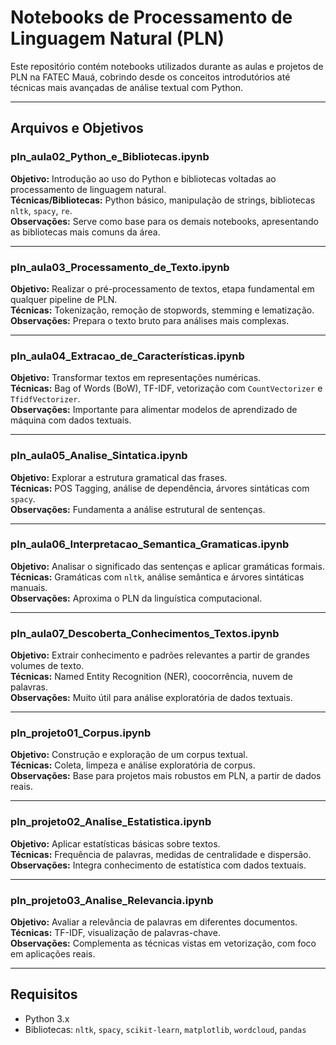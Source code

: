 # Notebooks de Processamento de Linguagem Natural (PLN)

Este repositório contém notebooks utilizados durante as aulas e projetos de PLN na FATEC Mauá, cobrindo desde os conceitos introdutórios até técnicas mais avançadas de análise textual com Python.

---

## Arquivos e Objetivos

### pln_aula02_Python_e_Bibliotecas.ipynb
**Objetivo:** Introdução ao uso do Python e bibliotecas voltadas ao processamento de linguagem natural.  
**Técnicas/Bibliotecas:** Python básico, manipulação de strings, bibliotecas `nltk`, `spacy`, `re`.  
**Observações:** Serve como base para os demais notebooks, apresentando as bibliotecas mais comuns da área.

---

### pln_aula03_Processamento_de_Texto.ipynb
**Objetivo:** Realizar o pré-processamento de textos, etapa fundamental em qualquer pipeline de PLN.  
**Técnicas:** Tokenização, remoção de stopwords, stemming e lematização.  
**Observações:** Prepara o texto bruto para análises mais complexas.

---

### pln_aula04_Extracao_de_Características.ipynb
**Objetivo:** Transformar textos em representações numéricas.  
**Técnicas:** Bag of Words (BoW), TF-IDF, vetorização com `CountVectorizer` e `TfidfVectorizer`.  
**Observações:** Importante para alimentar modelos de aprendizado de máquina com dados textuais.

---

### pln_aula05_Analise_Sintatica.ipynb
**Objetivo:** Explorar a estrutura gramatical das frases.  
**Técnicas:** POS Tagging, análise de dependência, árvores sintáticas com `spacy`.  
**Observações:** Fundamenta a análise estrutural de sentenças.

---

### pln_aula06_Interpretacao_Semantica_Gramaticas.ipynb
**Objetivo:** Analisar o significado das sentenças e aplicar gramáticas formais.  
**Técnicas:** Gramáticas com `nltk`, análise semântica e árvores sintáticas manuais.  
**Observações:** Aproxima o PLN da linguística computacional.

---

### pln_aula07_Descoberta_Conhecimentos_Textos.ipynb
**Objetivo:** Extrair conhecimento e padrões relevantes a partir de grandes volumes de texto.  
**Técnicas:** Named Entity Recognition (NER), coocorrência, nuvem de palavras.  
**Observações:** Muito útil para análise exploratória de dados textuais.

---

### pln_projeto01_Corpus.ipynb
**Objetivo:** Construção e exploração de um corpus textual.  
**Técnicas:** Coleta, limpeza e análise exploratória de corpus.  
**Observações:** Base para projetos mais robustos em PLN, a partir de dados reais.

---

### pln_projeto02_Analise_Estatistica.ipynb
**Objetivo:** Aplicar estatísticas básicas sobre textos.  
**Técnicas:** Frequência de palavras, medidas de centralidade e dispersão.  
**Observações:** Integra conhecimento de estatística com dados textuais.

---

### pln_projeto03_Analise_Relevancia.ipynb
**Objetivo:** Avaliar a relevância de palavras em diferentes documentos.  
**Técnicas:** TF-IDF, visualização de palavras-chave.  
**Observações:** Complementa as técnicas vistas em vetorização, com foco em aplicações reais.

---

## Requisitos
- Python 3.x  
- Bibliotecas: `nltk`, `spacy`, `scikit-learn`, `matplotlib`, `wordcloud`, `pandas`
